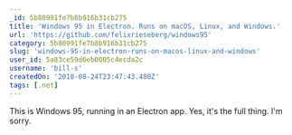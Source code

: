 ```yaml
---
_id: 5b80991fe7b8b916b31cb275
title: 'Windows 95 in Electron. Runs on macOS, Linux, and Windows.'
url: 'https://github.com/felixrieseberg/windows95'
category: 5b80991fe7b8b916b31cb275
slug: 'windows-95-in-electron-runs-on-macos-linux-and-windows'
user_id: 5a83ce59d6eb0005c4ecda2c
username: 'bill-s'
createdOn: '2018-08-24T23:47:43.480Z'
tags: [.net]
---
```


This is Windows 95, running in an Electron app. Yes, it's the full thing. I'm sorry.



